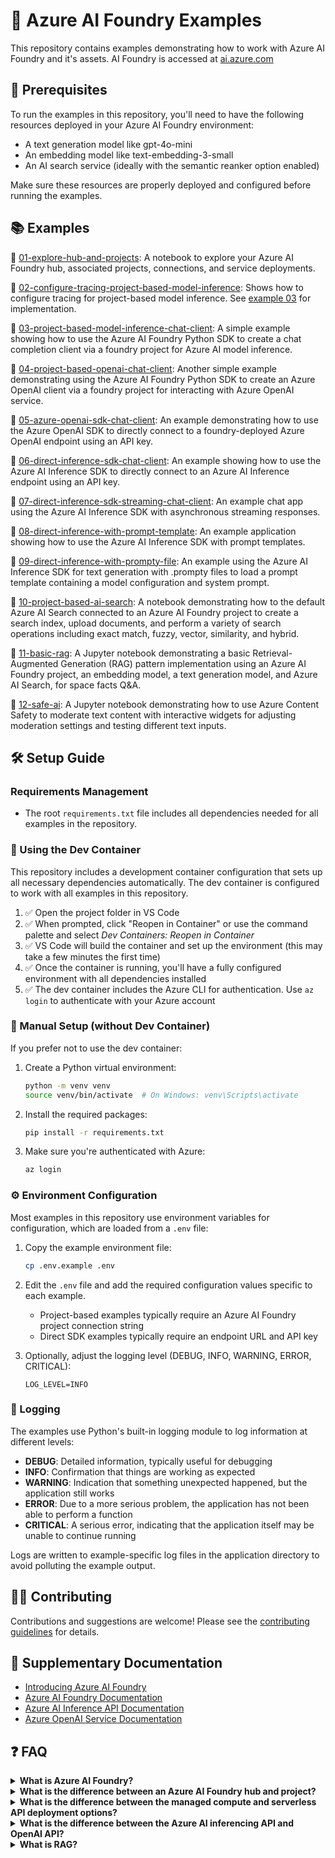 # 🤖 Azure AI Foundry Examples

This repository contains examples demonstrating how to work with Azure AI Foundry and it's assets. AI Foundry is accessed at [ai.azure.com](http://ai.azure.com)

## 🔧 Prerequisites

To run the examples in this repository, you'll need to have the following resources deployed in your Azure AI Foundry environment:

- A text generation model like gpt-4o-mini
- An embedding model like text-embedding-3-small
- An AI search service (ideally with the semantic reanker option enabled)

Make sure these resources are properly deployed and configured before running the examples.

## 📚 Examples

🧮 [01-explore-hub-and-projects](./01-explore-hub-and-projects/explore-hub-and-projects.ipynb): A notebook to explore your Azure AI Foundry hub, associated projects, connections, and service deployments.

🧮 [02-configure-tracing-project-based-model-inference](./02-configure-tracing-project-based-model-inference/README.md): Shows how to configure tracing for project-based model inference. See [example 03](./03-project-based-model-inference-chat-client/README.md) for implementation.

🧮 [03-project-based-model-inference-chat-client](./03-project-based-model-inference-chat-client/README.md): A simple example showing how to use the Azure AI Foundry Python SDK to create a chat completion client via a foundry project for Azure AI model inference.

🧮 [04-project-based-openai-chat-client](./04-project-based-openai-chat-client/README.md): Another simple example demonstrating using the Azure AI Foundry Python SDK to create an Azure OpenAI client via a foundry project for interacting with Azure OpenAI service.

🧮 [05-azure-openai-sdk-chat-client](./05-azure-openai-sdk-chat-client/README.md): An example demonstrating how to use the Azure OpenAI SDK to directly connect to a foundry-deployed Azure OpenAI endpoint using an API key.

🧮 [06-direct-inference-sdk-chat-client](./06-direct-inference-sdk-chat-client/README.md): An example showing how to use the Azure AI Inference SDK to directly connect to an Azure AI Inference endpoint using an API key.

🧮 [07-direct-inference-sdk-streaming-chat-client](./07-direct-inference-sdk-streaming-chat-client/README.md): An example chat app using the Azure AI Inference SDK with asynchronous streaming responses.

🧮 [08-direct-inference-with-prompt-template](./08-direct-inference-with-prompt-template/README.md): An example application showing how to use the Azure AI Inference SDK with prompt templates.

🧮 [09-direct-inference-with-prompty-file](./09-direct-inference-with-prompty-file/README.md): An example using the Azure AI Inference SDK for text generation with .prompty files to load a prompt template containing a model configuration and system prompt.

🧮 [10-project-based-ai-search](./10-project-based-ai-search/README.md): A notebook demonstrating how to the default Azure AI Search connected to an Azure AI Foundry project to create a search index, upload documents, and perform a variety of search operations including exact match, fuzzy, vector, similarity, and hybrid.

🧮 [11-basic-rag](./11-basic-rag/README.md): A Jupyter notebook demonstrating a basic Retrieval-Augmented Generation (RAG) pattern implementation using an Azure AI Foundry project, an embedding model, a text generation model, and Azure AI Search, for space facts Q&A.

🧮 [12-safe-ai](./12-safe-ai/README.md): A Jupyter notebook demonstrating how to use Azure Content Safety to moderate text content with interactive widgets for adjusting moderation settings and testing different text inputs.

## 🛠️ Setup Guide

### Requirements Management

- The root `requirements.txt` file includes all dependencies needed for all examples in the repository.

### 🐳 Using the Dev Container

This repository includes a development container configuration that sets up all necessary dependencies automatically. The dev container is configured to work with all examples in this repository.

1. ✅ Open the project folder in VS Code
2. ✅ When prompted, click "Reopen in Container" or use the command palette and select *Dev Containers: Reopen in Container*
3. ✅ VS Code will build the container and set up the environment (this may take a few minutes the first time)
4. ✅ Once the container is running, you'll have a fully configured environment with all dependencies installed
5. ✅ The dev container includes the Azure CLI for authentication. Use `az login` to authenticate with your Azure account

### 🔧 Manual Setup (without Dev Container)

If you prefer not to use the dev container:

1. Create a Python virtual environment:
   ```bash
   python -m venv venv
   source venv/bin/activate  # On Windows: venv\Scripts\activate
   ```

2. Install the required packages:
   ```bash
   pip install -r requirements.txt
   ```

3. Make sure you're authenticated with Azure:
   ```bash
   az login
   ```

### ⚙️ Environment Configuration

Most examples in this repository use environment variables for configuration, which are loaded from a `.env` file:

1. Copy the example environment file:
   ```bash
   cp .env.example .env
   ```

2. Edit the `.env` file and add the required configuration values specific to each example.
   - Project-based examples typically require an Azure AI Foundry project connection string
   - Direct SDK examples typically require an endpoint URL and API key

3. Optionally, adjust the logging level (DEBUG, INFO, WARNING, ERROR, CRITICAL):
   ```
   LOG_LEVEL=INFO
   ```

### 📝 Logging

The examples use Python's built-in logging module to log information at different levels:

- **DEBUG**: Detailed information, typically useful for debugging
- **INFO**: Confirmation that things are working as expected
- **WARNING**: Indication that something unexpected happened, but the application still works
- **ERROR**: Due to a more serious problem, the application has not been able to perform a function
- **CRITICAL**: A serious error, indicating that the application itself may be unable to continue running

Logs are written to example-specific log files in the application directory to avoid polluting the example output.

## 👨‍💻 Contributing

Contributions and suggestions are welcome! Please see the [contributing guidelines](CONTRIBUTING.md) for details.

## 📖 Supplementary Documentation

- [Introducing Azure AI Foundry](https://www.youtube.com/watch?v=GD7MnIwAxYM)
- [Azure AI Foundry Documentation](https://learn.microsoft.com/azure/ai-foundry)
- [Azure AI Inference API Documentation](https://learn.microsoft.com/en-us/azure/machine-learning/reference-model-inference-api?view=azureml-api-2&tabs=python)
- [Azure OpenAI Service Documentation](https://learn.microsoft.com/en-us/azure/ai-services/openai/)

## ❓ FAQ

<details>
<summary><strong>What is Azure AI Foundry?</strong></summary>
A successor to Azure AI Studio, it's a home for AI capabilities including a collection of tools and services to fully create, manage, and use AI models at scale for data scientists and AI engineers.
</details>

<details>
<summary><strong>What is the difference between an Azure AI Foundry hub and project?</strong></summary>
A hub is a parent workspace that provides shared resources including storage, key vault, and compute for multiple child projects. Projects are lighter weight workspaces for managing AI components that inherit and use the hub's resources. Think of hubs as infrastructure and resource providers and projects as workspaces for specific AI development efforts.

A hub can have many projects, but a project can have only 1 parent hub. A project can have it's own data, connections, and model deployements that are isolated to the project itself, and not part of the hub.
</details>

<details>
<summary><strong>What is the difference between the managed compute and serverless API deployment options?</strong></summary>

Deployment options differ primarily in pricing structure and infrastructure approach.

**Serverless deployment**:
- Pay-as-you-go model based on token usage (input, output, and reasoning tokens)
- Runs on shared GPU cluster pools specific to each model
- Can utilize global pools, or region-specific pools (like East US or Sweden Central)

**Managed compute**:
- Hourly billing model regardless of usage
- Runs on dedicated virtual machines with the model and API pre-deployed
- Microsoft handles all infrastructure management and deployment
</details>

<details>
<summary><strong>What is the difference between the Azure AI inferencing API and OpenAI API?</strong></summary>

The Azure AI inferencing API (package `azure.ai.inference`) serves as an abstraction layer that allows applications to interact with various models using a standardized interface. It translates requests to the specific format required by each underlying model.

While `azure.ai.inference` provides a model-agnostic abstraction layer, the openai package with the AzureOpenAI client (i.e., `from openai import AzureOpenAI`) is specifically designed for interacting with OpenAI models deployed on Azure. 

In summary, the key benefit of `azure.ai.inference` is the ability to switch between supported models, for example between an OpenAI and Meta model, without modifying your application code, avoiding code lock-in.

Verify model compatibility via the [inference API documentation](https://learn.microsoft.com/en-us/azure/machine-learning/reference-model-inference-api?view=azureml-api-2&tabs=python).
</details>

<details>
<summary><strong>What is RAG?</strong></summary>
Retrieval-Augmented Generation (RAG) is a technique where the LLM (Large Language Model) uses relevant retrieved text chunks from your data to craft a final answer.
This helps ground the model's response in real data, reducing hallucinations.
</details>
